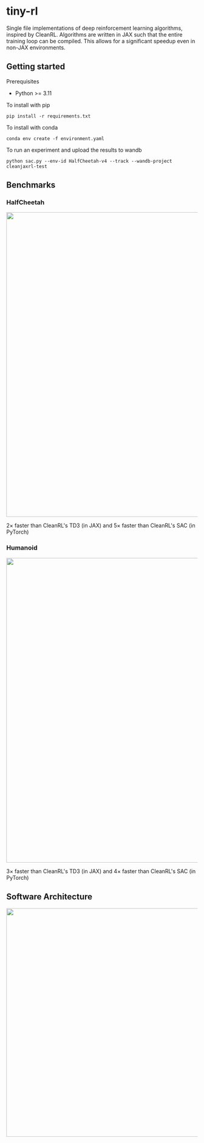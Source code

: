 # tiny-rl
Single file implementations of deep reinforcement learning algorithms, inspired by CleanRL. Algorithms are written in JAX such that the entire training loop can be compiled.
This allows for a significant speedup even in non-JAX environments.

## Getting started
Prerequisites
- Python >= 3.11

To install with pip
```
pip install -r requirements.txt
```

To install with conda
```
conda env create -f environment.yaml
```

To run an experiment and upload the results to wandb
```
python sac.py --env-id HalfCheetah-v4 --track --wandb-project cleanjaxrl-test
```

## Benchmarks
### HalfCheetah
<p align="center">
    <img src="benchmark/HalfCheetah_time.png" width="800">
</p>

$2 \times$ faster than CleanRL's TD3 (in JAX) and $5 \times$ faster than CleanRL's SAC (in PyTorch)

### Humanoid
<p align="center">
    <img src="benchmark/Humanoid_time.png" width="800">
</p>

$3 \times$ faster than CleanRL's TD3 (in JAX) and $4 \times$ faster than CleanRL's SAC (in PyTorch)

## Software Architecture
<p align="center">
    <img src="benchmark/architecture.png" width="600">
</p>
